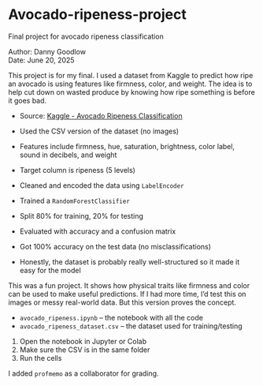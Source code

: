 # Avocado-ripeness-project
Final project for avocado ripeness classification

Author: Danny Goodlow  
Date: June 20, 2025

This project is for my final. I used a dataset from Kaggle to predict how ripe an avocado is using features like firmness, color, and weight. The idea is to help cut down on wasted produce by knowing how ripe something is before it goes bad.

- Source: [Kaggle - Avocado Ripeness Classification](https://www.kaggle.com/datasets/amldvvs/avocado-ripeness-classification-dataset)
- Used the CSV version of the dataset (no images)
- Features include firmness, hue, saturation, brightness, color label, sound in decibels, and weight
- Target column is ripeness (5 levels)

- Cleaned and encoded the data using `LabelEncoder`
- Trained a `RandomForestClassifier`
- Split 80% for training, 20% for testing
- Evaluated with accuracy and a confusion matrix

- Got 100% accuracy on the test data (no misclassifications)
- Honestly, the dataset is probably really well-structured so it made it easy for the model

This was a fun project. It shows how physical traits like firmness and color can be used to make useful predictions. If I had more time, I’d test this on images or messy real-world data. But this version proves the concept.

- `avocado_ripeness.ipynb` – the notebook with all the code
- `avocado_ripeness_dataset.csv` – the dataset used for training/testing

1. Open the notebook in Jupyter or Colab
2. Make sure the CSV is in the same folder
3. Run the cells

I added `profmemo` as a collaborator for grading.
